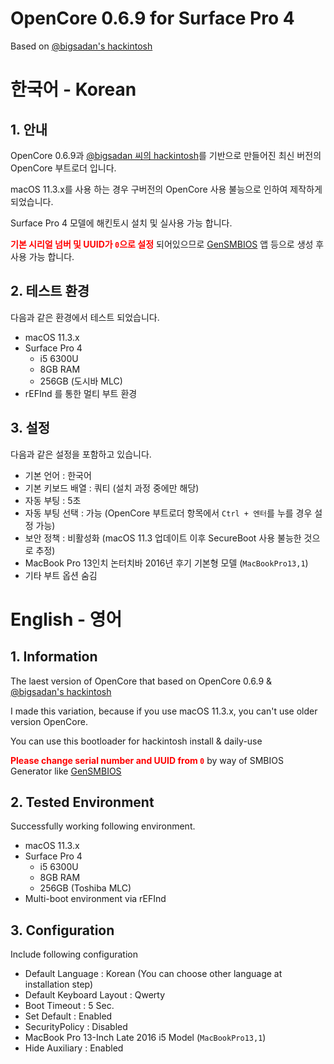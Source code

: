 # OpenCore 0.6.9 for Surface Pro 4
Based on [@bigsadan's hackintosh](https://github.com/bigsadan/surface-pro-4-hackintosh)

# 한국어 - Korean
## 1. 안내
OpenCore 0.6.9과 [@bigsadan 씨의 hackintosh](https://github.com/bigsadan/surface-pro-4-hackintosh)를 기반으로 만들어진 최신 버전의 OpenCore 부트로더 입니다.

macOS 11.3.x를 사용 하는 경우 구버전의 OpenCore 사용 불능으로 인하여 제작하게 되었습니다.

Surface Pro 4 모델에 해킨토시 설치 및 실사용 가능 합니다.

<span style="color:red">**기본 시리얼 넘버 및 UUID가 `0`으로 설정**</span> 되어있으므로 [GenSMBIOS](https://github.com/corpnewt/GenSMBIOS) 앱 등으로 생성 후 사용 가능 합니다.

## 2. 테스트 환경
다음과 같은 환경에서 테스트 되었습니다.

- macOS 11.3.x
- Surface Pro 4
    - i5 6300U
    - 8GB RAM
    - 256GB (도시바 MLC)
- rEFInd 를 통한 멀티 부트 환경

## 3. 설정
다음과 같은 설정을 포함하고 있습니다.

- 기본 언어 : 한국어
- 기본 키보드 배열 : 쿼티 (설치 과정 중에만 해당)
- 자동 부팅 : 5초
- 자동 부팅 선택 : 가능 (OpenCore 부트로더 항목에서 `Ctrl + 엔터`를 누를 경우 설정 가능)
- 보안 정책 : 비활성화 (macOS 11.3 업데이트 이후 SecureBoot 사용 불능한 것으로 추정)
- MacBook Pro 13인치 논터치바 2016년 후기 기본형 모델 (`MacBookPro13,1`)
- 기타 부트 옵션 숨김

# English - 영어
## 1. Information
The laest version of OpenCore that based on OpenCore 0.6.9 & [@bigsadan's hackintosh](https://github.com/bigsadan/surface-pro-4-hackintosh)

I made this variation, because if you use macOS 11.3.x, you can't use older version OpenCore.

You can use this bootloader for hackintosh install & daily-use

<span style="color:red">**Please change serial number and UUID from `0`**</span> by way of SMBIOS Generator like [GenSMBIOS](https://github.com/corpnewt/GenSMBIOS)

## 2. Tested Environment
Successfully working following environment.

- macOS 11.3.x
- Surface Pro 4
    - i5 6300U
    - 8GB RAM
    - 256GB (Toshiba MLC)
- Multi-boot environment via rEFInd

## 3. Configuration
Include following configuration

- Default Language : Korean (You can choose other language at installation step)
- Default Keyboard Layout : Qwerty
- Boot Timeout : 5 Sec.
- Set Default : Enabled
- SecurityPolicy : Disabled
- MacBook Pro 13-Inch Late 2016 i5 Model (`MacBookPro13,1`)
- Hide Auxiliary : Enabled